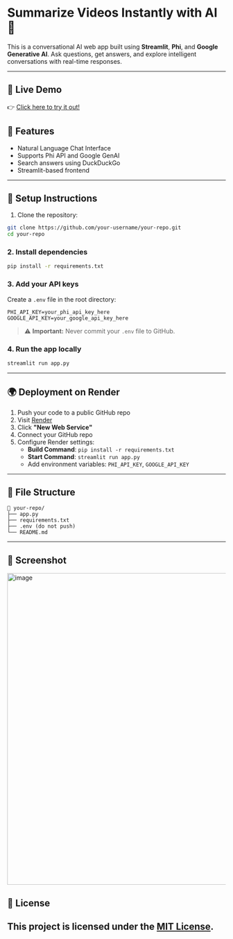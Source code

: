 # Summarize Videos Instantly with AI 🎥 

This is a conversational AI web app built using **Streamlit**, **Phi**, and **Google Generative AI**. Ask questions, get answers, and explore intelligent conversations with real-time responses.

---
## 🔗 Live Demo

👉 [Click here to try it out!](https://video-summarizer-vcut.onrender.com/)

## 🚀 Features

- Natural Language Chat Interface
- Supports Phi API and Google GenAI
- Search answers using DuckDuckGo
- Streamlit-based frontend

---

## 🔧 Setup Instructions

1. Clone the repository:

```bash
git clone https://github.com/your-username/your-repo.git
cd your-repo 
```

### 2. Install dependencies

```bash
pip install -r requirements.txt
```

### 3. Add your API keys

Create a `.env` file in the root directory:

```
PHI_API_KEY=your_phi_api_key_here
GOOGLE_API_KEY=your_google_api_key_here
```

> ⚠️ **Important:** Never commit your `.env` file to GitHub.

### 4. Run the app locally

```bash
streamlit run app.py
```

---

## 🌍 Deployment on Render

1. Push your code to a public GitHub repo  
2. Visit [Render](https://render.com)  
3. Click **"New Web Service"**  
4. Connect your GitHub repo  
5. Configure Render settings:
   - **Build Command**: `pip install -r requirements.txt`
   - **Start Command**: `streamlit run app.py`
   - Add environment variables: `PHI_API_KEY`, `GOOGLE_API_KEY`

---

## 📁 File Structure

```
📁 your-repo/
├── app.py
├── requirements.txt
├── .env (do not push)
└── README.md
```
---
## 📸 Screenshot
<img width="1794" height="719" alt="image" src="https://github.com/user-attachments/assets/eff0290c-1cb8-4c19-b001-c79f14221a41" />

## 📜 License

This project is licensed under the [MIT License](LICENSE).
---
